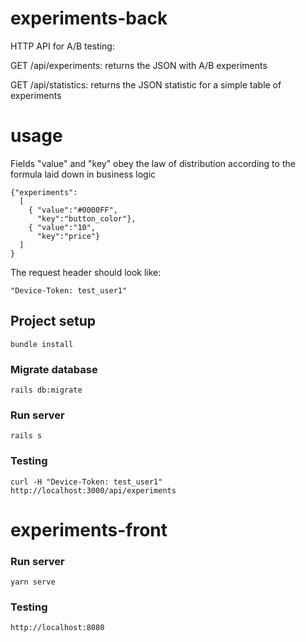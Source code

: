 # experiments-back

HTTP API for A/B testing:

GET /api/experiments: returns the JSON with A/B experiments

GET /api/statistics: returns the JSON statistic for a simple table of experiments 

# usage

Fields "value" and "key" obey the law of distribution according to the formula laid down in business logic
```
{"experiments":
  [ 
    { "value":"#0000FF",
      "key":"button_color"},
    { "value":"10",
      "key":"price"} 
  ]
}
```
The request header should look like:
```
"Device-Token: test_user1"
```
## Project setup
```
bundle install
```
### Migrate database
```
rails db:migrate
```
### Run server
```
rails s
```
### Testing
```
curl -H "Device-Token: test_user1" http://localhost:3000/api/experiments
```

# experiments-front

### Run server
```
yarn serve
```
### Testing
```
http://localhost:8080
```